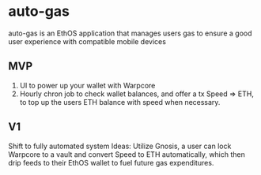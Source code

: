 # auto-gas
auto-gas is an EthOS application that manages users gas to ensure a good user experience with compatible mobile devices

## MVP
1. UI to power up your wallet with Warpcore
2. Hourly chron job to check wallet balances, and offer a tx Speed => ETH, to top up the users ETH balance with speed when necessary.

## V1
Shift to fully automated system
Ideas: Utilize Gnosis, a user can lock Warpcore to a vault and convert Speed to ETH automatically, which then drip feeds to their EthOS wallet to fuel future gas expenditures.
